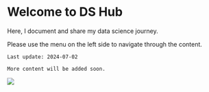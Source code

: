 # Welcome to DS Hub

Here, I document and share my data science journey.

Please use the menu on the left side to navigate through the content.

```{note}
Last update: 2024-07-02
```

```{warning}
More content will be added soon.
```

![](pic/welcome_small.png)